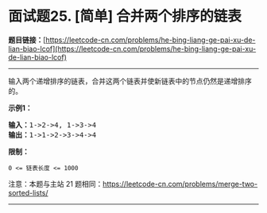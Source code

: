 # 面试题25. [简单] 合并两个排序的链表

**题目链接：**[https://leetcode-cn.com/problems/he-bing-liang-ge-pai-xu-de-lian-biao-lcof](https://leetcode-cn.com/problems/he-bing-liang-ge-pai-xu-de-lian-biao-lcof)

---

<div class="content__1Y2H">
 <div class="notranslate">
  <p>输入两个递增排序的链表，合并这两个链表并使新链表中的节点仍然是递增排序的。</p> 
  <p><strong>示例1：</strong></p> 
  <pre class="language-text"><strong>输入：</strong>1-&gt;2-&gt;4, 1-&gt;3-&gt;4
<strong>输出：</strong>1-&gt;1-&gt;2-&gt;3-&gt;4-&gt;4</pre> 
  <p><strong>限制：</strong></p> 
  <p><code>0 &lt;= 链表长度 &lt;= 1000</code></p> 
  <p>注意：本题与主站 21 题相同：<a href="https://leetcode-cn.com/problems/merge-two-sorted-lists/">https://leetcode-cn.com/problems/merge-two-sorted-lists/</a></p> 
 </div>
</div>

---

```

```